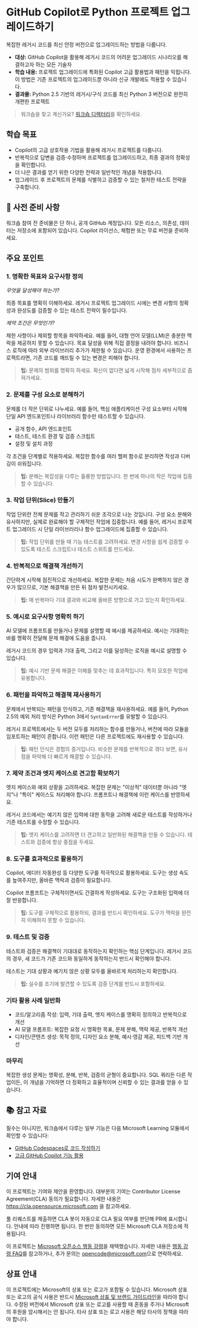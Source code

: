 # GitHub Copilot로 Python 프로젝트 업그레이드하기

복잡한 레거시 코드를 최신 안정 버전으로 업그레이드하는 방법을 다룹니다.

- **대상:** GitHub Copilot을 활용해 레거시 코드의 어려운 업그레이드 시나리오를 해결하고자 하는 모든 기술자
- **학습 내용:** 프로젝트 업그레이드에 특화된 Copilot 고급 활용법과 패턴을 익힙니다. 이 방법은 기존 프로젝트의 업그레이드뿐 아니라 신규 개발에도 적용할 수 있습니다.
- **결과물:** Python 2.5 기반의 레거시/구식 코드를 최신 Python 3 버전으로 완전히 개편한 프로젝트

> 워크숍을 찾고 계신가요? [워크숍 디렉터리](./workshop)를 확인하세요.

## 학습 목표

- Copilot의 고급 상호작용 기법을 활용해 레거시 프로젝트를 다룹니다.
- 반복적으로 답변을 검증·수정하며 프로젝트를 업그레이드하고, 최종 결과의 정확성을 확인합니다.
- 더 나은 결과를 얻기 위한 다양한 전략과 일반적인 개념을 적용합니다.
- 업그레이드 후 프로젝트의 문제를 식별하고 검증할 수 있는 철저한 테스트 전략을 구축합니다.

## :mega: 사전 준비 사항

워크숍 참여 전 준비물은 단 하나, 공개 GitHub 계정입니다. 모든 리소스, 의존성, 데이터는 저장소에 포함되어 있습니다. Copilot 라이선스, 체험판 또는 무료 버전을 준비하세요.

## 주요 포인트

### 1. 명확한 목표와 요구사항 정의

*무엇을 달성해야 하는가?*

최종 목표를 명확히 이해하세요. 레거시 프로젝트 업그레이드 시에는 변경 사항의 정확성과 완성도를 검증할 수 있는 테스트 전략이 필수입니다.

*제약 조건은 무엇인가?*

제한 사항이나 제외할 항목을 파악하세요. 예를 들어, 대형 언어 모델(LLM)은 충분한 맥락을 제공하지 못할 수 있습니다. 목표 달성을 위해 직접 결정을 내려야 합니다. 비즈니스 로직에 따라 외부 라이브러리 추가가 제한될 수 있습니다. 운영 환경에서 사용하는 프로젝트라면, 기존 코드를 깨뜨릴 수 있는 변경은 피해야 합니다.

> **팁:** 문제의 범위를 명확히 하세요. 확신이 없다면 넓게 시작해 점차 세부적으로 좁혀가세요.

### 2. 문제를 구성 요소로 분해하기

문제를 더 작은 단위로 나누세요. 예를 들어, 핵심 애플리케이션 구성 요소부터 시작해 단일 API 엔드포인트나 라이브러리 함수만 테스트할 수 있습니다.

- 공개 함수, API 엔드포인트
- 테스트, 테스트 환경 및 검증 스크립트
- 설정 및 설치 과정

각 조건을 단계별로 적용하세요. 복잡한 함수를 여러 헬퍼 함수로 분리하면 작성과 디버깅이 쉬워집니다.

> **팁:** 분해는 복잡성을 다루는 훌륭한 방법입니다. 한 번에 하나의 작은 작업에 집중할 수 있습니다.

### 3. 작업 단위(Slice) 만들기

작업 단위란 전체 문제를 작고 관리하기 쉬운 조각으로 나눈 것입니다. 구성 요소 분해와 유사하지만, 실제로 완료해야 할 구체적인 작업에 집중합니다. 예를 들어, 레거시 프로젝트 업그레이드 시 단일 라이브러리나 함수 업그레이드에 집중할 수 있습니다.

> **팁:** 작업 단위를 만들 때 기능 테스트를 고려하세요. 변경 사항을 쉽게 검증할 수 있도록 테스트 스크립트나 테스트 스위트를 만드세요.

### 4. 반복적으로 해결책 개선하기

간단하게 시작해 점진적으로 개선하세요. 복잡한 문제는 처음 시도가 완벽하지 않은 경우가 많으므로, 기본 해결책을 만든 뒤 점차 발전시키세요.

> **팁:** 매 반복마다 기대 결과와 비교해 올바른 방향으로 가고 있는지 확인하세요.

### 5. 예시로 요구사항 명확히 하기

AI 모델에 프롬프트를 만들거나 문제를 설명할 때 예시를 제공하세요. 예시는 기대하는 바를 명확히 전달해 문제 해결에 도움을 줍니다.

레거시 코드의 경우 입력과 기대 출력, 그리고 이를 달성하는 로직을 예시로 설명할 수 있습니다.

> **팁:** 예시 기반 문제 해결은 이해를 맞추는 데 효과적입니다. 특히 모호한 작업에 유용합니다.

### 6. 패턴을 파악하고 해결책 재사용하기

문제에서 반복되는 패턴을 인식하고, 기존 해결책을 재사용하세요. 예를 들어, Python 2.5의 예외 처리 방식은 Python 3에서 `SyntaxError`를 유발할 수 있습니다.

레거시 프로젝트에서는 두 버전 모두를 처리하는 함수를 만들거나, 버전에 따라 모듈을 임포트하는 패턴이 흔합니다. 이런 패턴은 다른 프로젝트에도 재사용할 수 있습니다.

> **팁:** 패턴 인식은 경험의 증거입니다. 비슷한 문제를 반복적으로 겪다 보면, 유사점을 파악해 더 빠르게 해결할 수 있습니다.

### 7. 제약 조건과 엣지 케이스로 견고함 확보하기

엣지 케이스와 예외 상황을 고려하세요. 복잡한 문제는 "이상적" 데이터뿐 아니라 "엣지"나 "특이" 케이스도 처리해야 합니다. 프롬프트나 해결책에 이런 케이스를 반영하세요.

레거시 코드에서는 예기치 않은 입력에 대한 동작을 고려해 새로운 테스트를 작성하거나 기존 테스트를 수정할 수 있습니다.

> **팁:** 엣지 케이스를 고려하면 더 견고하고 일반화된 해결책을 만들 수 있습니다. 테스트와 검증에 항상 중점을 두세요.

### 8. 도구를 효과적으로 활용하기

Copilot, 에디터 자동완성 등 다양한 도구를 적극적으로 활용하세요. 도구는 생성 속도를 높여주지만, 올바른 맥락과 검증이 필요합니다.

Copilot 프롬프트는 구체적이면서도 간결하게 작성하세요. 도구는 구조화된 입력에 더 잘 반응합니다.

> **팁:** 도구를 구체적으로 활용하되, 결과를 반드시 확인하세요. 도구가 맥락을 완전히 이해하지 못할 수 있습니다.

### 9. 테스트 및 검증

테스트와 검증은 해결책이 기대대로 동작하는지 확인하는 핵심 단계입니다. 레거시 코드의 경우, 새 코드가 기존 코드와 동일하게 동작하는지 반드시 확인해야 합니다.

테스트는 기대 상황과 예기치 않은 상황 모두를 올바르게 처리하는지 확인합니다.

> **팁:** 실수를 조기에 발견할 수 있도록 검증 단계를 반드시 포함하세요.

### 기타 활용 사례 일반화

- 코드/알고리즘 작성: 입력, 기대 출력, 엣지 케이스를 명확히 정의하고 반복적으로 개선
- AI 모델 프롬프트: 복잡한 요청 시 명확한 목표, 문제 분해, 맥락 제공, 반복적 개선
- 디자인/콘텐츠 생성: 목적 정의, 디자인 요소 분해, 예시·영감 제공, 피드백 기반 개선

### 마무리

복잡한 생성 문제는 명확성, 분해, 반복, 검증의 균형이 중요합니다. SQL 쿼리든 다른 작업이든, 이 개념을 기억하면 더 정확하고 효율적이며 신뢰할 수 있는 결과를 얻을 수 있습니다.

## :books: 참고 자료

필수는 아니지만, 워크숍에서 다루는 일부 기능은 다음 Microsoft Learning 모듈에서 확인할 수 있습니다:

- [GitHub Codespaces로 코드 작성하기](https://learn.microsoft.com/training/modules/code-with-github-codespaces/)
- [고급 GitHub Copilot 기능 활용](https://learn.microsoft.com/training/modules/advanced-github-copilot/)

## 기여 안내

이 프로젝트는 기여와 제안을 환영합니다. 대부분의 기여는 Contributor License Agreement(CLA) 동의가 필요합니다. 자세한 내용은 https://cla.opensource.microsoft.com 을 참고하세요.

풀 리퀘스트를 제출하면 CLA 봇이 자동으로 CLA 필요 여부를 판단해 PR에 표시합니다. 안내에 따라 진행하면 됩니다. 한 번만 동의하면 모든 Microsoft CLA 저장소에 적용됩니다.

이 프로젝트는 [Microsoft 오픈소스 행동 강령](https://opensource.microsoft.com/codeofconduct/)을 채택했습니다. 자세한 내용은 [행동 강령 FAQ](https://opensource.microsoft.com/codeofconduct/faq/)를 참고하거나, 추가 문의는 [opencode@microsoft.com](mailto:opencode@microsoft.com)으로 연락하세요.

## 상표 안내

이 프로젝트에는 Microsoft의 상표 또는 로고가 포함될 수 있습니다. Microsoft 상표 또는 로고의 공식 사용은 반드시 [Microsoft 상표 및 브랜드 가이드라인](https://www.microsoft.com/en-us/legal/intellectualproperty/trademarks/usage/general)을 따라야 합니다. 수정된 버전에서 Microsoft 상표 또는 로고를 사용할 때 혼동을 주거나 Microsoft의 후원을 암시해서는 안 됩니다. 타사 상표 또는 로고 사용은 해당 타사의 정책을 따라야 합니다.
